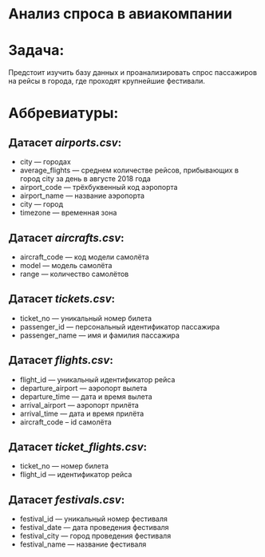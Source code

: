 # Анализ спроса в авиакомпании

# Задача:
Предстоит изучить базу данных и проанализировать спрос пассажиров на рейсы в города, где проходят крупнейшие фестивали.

# Аббревиатуры:

## Датасет *airports.csv*:

- city — городах
- average_flights — среднем количестве рейсов, прибывающих в город city за день в августе 2018 года
- airport_code — трёхбуквенный код аэропорта
- airport_name — название аэропорта
- city — город
- timezone — временная зона

## Датасет *aircrafts.csv*:

- aircraft_code — код модели самолёта
- model — модель самолёта
- range — количество самолётов

## Датасет *tickets.csv*:

- ticket_no — уникальный номер билета
- passenger_id — персональный идентификатор пассажира
- passenger_name — имя и фамилия пассажира

## Датасет *flights.csv*:

- flight_id — уникальный идентификатор рейса
- departure_airport — аэропорт вылета
- departure_time — дата и время вылета
- arrival_airport — аэропорт прилёта
- arrival_time — дата и время прилёта
- aircraft_code – id самолёта

## Датасет *ticket_flights.csv*:

- ticket_no — номер билета
- flight_id — идентификатор рейса

## Датасет *festivals.csv*:

- festival_id — уникальный номер фестиваля
- festival_date — дата проведения фестиваля
- festival_city — город проведения фестиваля
- festival_name — название фестиваля

